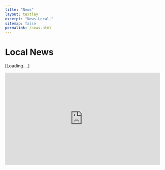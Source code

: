 ```yaml
---
title: "News"
layout: textlay
excerpt: "News-Local."
sitemap: false
permalink: /news.html
---
```


# Local News
[Loading....]

 <div id="newsfeed" class="" >
  <embed src="https://www.dprmp.org/DistrictNews.aspx?disid=22&disname=Khargone" style="width:100%; height: 300px;">

</div>

